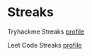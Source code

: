 # Streaks

Tryhackme Streaks [profile](https://tryhackme.com/p/hariruban20)


Leet Code Streaks [profile](https://leetcode.com/u/qdFcvzhoWn/)

